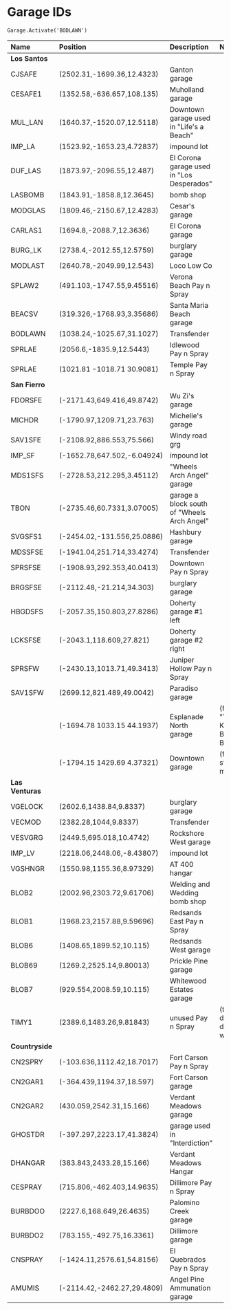 # Garage IDs

```text
Garage.Activate('BODLAWN')
```

| Name | Position | Description | Notes |
| :--- | :--- | :--- | :--- |
| **Los Santos** |  |  |  |
| CJSAFE | \(2502.31,-1699.36,12.4323\) | Ganton garage |  |
| CESAFE1 | \(1352.58,-636.657,108.135\) | Muholland garage |  |
| MUL\_LAN | \(1640.37,-1520.07,12.5118\) | Downtown garage used in "Life's a Beach" |  |
| IMP\_LA | \(1523.92,-1653.23,4.72837\) | impound lot |  |
| DUF\_LAS | \(1873.97,-2096.55,12.487\) | El Corona garage used in "Los Desperados" |  |
| LASBOMB | \(1843.91,-1858.8,12.3645\) | bomb shop |  |
| MODGLAS | \(1809.46,-2150.67,12.4283\) | Cesar's garage |  |
| CARLAS1 | \(1694.8,-2088.7,12.3636\) | El Corona garage |  |
| BURG\_LK | \(2738.4,-2012.55,12.5759\) | burglary garage |  |
| MODLAST | \(2640.78,-2049.99,12.543\) | Loco Low Co |  |
| SPLAW2 | \(491.103,-1747.55,9.45516\) | Verona Beach Pay n Spray |  |
| BEACSV | \(319.326,-1768.93,3.35686\) | Santa Maria Beach garage |  |
| BODLAWN | \(1038.24,-1025.67,31.1027\) | Transfender |  |
| SPRLAE | \(2056.6,-1835.9,12.5443\) | Idlewood Pay n Spray |  |
| SPRLAE | \(1021.81 -1018.71 30.9081\) | Temple Pay n Spray |  |
| **San Fierro** |  |  |  |
| FDORSFE | \(-2171.43,649.416,49.8742\) | Wu Zi's garage |  |
| MICHDR | \(-1790.97,1209.71,23.763\) | Michelle's garage |  |
| SAV1SFE | \(-2108.92,886.553,75.566\) | Windy road grg |  |
| IMP\_SF | \(-1652.78,647.502,-6.04924\) | impound lot |  |
| MDS1SFS | \(-2728.53,212.295,3.45112\) | "Wheels Arch Angel" garage |  |
| TBON | \(-2735.46,60.7331,3.07005\) | garage a block south of "Wheels Arch Angel" |  |
| SVGSFS1 | \(-2454.02,-131.556,25.0886\) | Hashbury garage |  |
| MDSSFSE | \(-1941.04,251.714,33.4274\) | Transfender |  |
| SPRSFSE | \(-1908.93,292.353,40.0413\) | Downtown Pay n Spray |  |
| BRGSFSE | \(-2112.48,-21.214,34.303\) | burglary garage |  |
| HBGDSFS | \(-2057.35,150.803,27.8286\) | Doherty garage \#1 left |  |
| LCKSFSE | \(-2043.1,118.609,27.821\) | Doherty garage \#2 right |  |
| SPRSFW | \(-2430.13,1013.71,49.3413\) | Juniper Hollow Pay n Spray |  |
| SAV1SFW | \(2699.12,821.489,49.0042\) | Paradiso garage |  |
|  | \(-1694.78 1033.15 44.1937\) | Esplanade North garage | \(for "Yay Ka-Boom-Boom"\) |
|  | \(-1794.15 1429.69 4.37321\) | Downtown garage | \(for stealing manana\) |
| **Las Venturas** |  |  |  |
| VGELOCK | \(2602.6,1438.84,9.8337\) | burglary garage |  |
| VECMOD | \(2382.28,1044,9.8337\) | Transfender |  |
| VESVGRG | \(2449.5,695.018,10.4742\) | Rockshore West garage |  |
| IMP\_LV | \(2218.06,2448.06,-8.43807\) | impound lot |  |
| VGSHNGR | \(1550.98,1155.36,8.97329\) | AT 400 hangar |  |
| BLOB2 | \(2002.96,2303.72,9.61706\) | Welding and Wedding bomb shop |  |
| BLOB1 | \(1968.23,2157.88,9.59696\) | Redsands East Pay n Spray |  |
| BLOB6 | \(1408.65,1899.52,10.115\) | Redsands West garage |  |
| BLOB69 | \(1269.2,2525.14,9.80013\) | Prickle Pine garage |  |
| BLOB7 | \(929.554,2008.59,10.115\) | Whitewood Estates garage |  |
| TIMY1 | \(2389.6,1483.26,9.81843\) | unused Pay n Spray | \(the door doesn't work\) |
| **Countryside** |  |  |  |
| CN2SPRY | \(-103.636,1112.42,18.7017\) | Fort Carson Pay n Spray |  |
| CN2GAR1 | \(-364.439,1194.37,18.597\) | Fort Carson garage |  |
| CN2GAR2 | \(430.059,2542.31,15.166\) | Verdant Meadows garage |  |
| GHOSTDR | \(-397.297,2223.17,41.3824\) | garage used in "Interdiction" |  |
| DHANGAR | \(383.843,2433.28,15.166\) | Verdant Meadows Hangar |  |
| CESPRAY | \(715.806,-462.403,14.9635\) | Dillimore Pay n Spray |  |
| BURBDOO | \(2227.6,168.649,26.4635\) | Palomino Creek garage |  |
| BURBDO2 | \(783.155,-492.75,16.3361\) | Dillimore garage |  |
| CNSPRAY | \(-1424.11,2576.61,54.8156\) | El Quebrados Pay n Spray |  |
| AMUMIS | \(-2114.42,-2462.27,29.4809\) | Angel Pine Ammunation garage |  |

